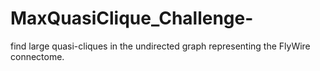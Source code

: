 # MaxQuasiClique_Challenge-
 find large quasi-cliques in the undirected graph representing the FlyWire connectome.
